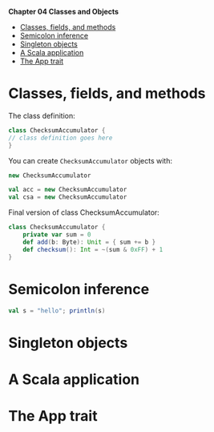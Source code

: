 **Chapter 04 Classes and Objects**


<!-- vim-markdown-toc GFM -->

* [Classes, fields, and methods](#classes-fields-and-methods)
* [Semicolon inference](#semicolon-inference)
* [Singleton objects](#singleton-objects)
* [A Scala application](#a-scala-application)
* [The App trait](#the-app-trait)

<!-- vim-markdown-toc -->

# Classes, fields, and methods
The class definition:
```scala
class ChecksumAccumulator {
// class definition goes here
}
```
You can create `ChecksumAccumulator` objects with:
```scala
new ChecksumAccumulator

val acc = new ChecksumAccumulator
val csa = new ChecksumAccumulator
```
Final version of class ChecksumAccumulator:
```scala
class ChecksumAccumulator {
    private var sum = 0
    def add(b: Byte): Unit = { sum += b }
    def checksum(): Int = ~(sum & 0xFF) + 1
}
```

# Semicolon inference
```scala
val s = "hello"; println(s)
```
# Singleton objects
# A Scala application
# The App trait

